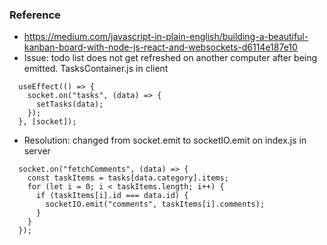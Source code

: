 ### Reference

- https://medium.com/javascript-in-plain-english/building-a-beautiful-kanban-board-with-node-js-react-and-websockets-d6114e187e10
- Issue: todo list does not get refreshed on another computer after being emitted. TasksContainer.js in client

```
  useEffect(() => {
    socket.on("tasks", (data) => {
      setTasks(data);
    });
  }, [socket]);
```

- Resolution: changed from socket.emit to socketIO.emit on index.js in server

```
  socket.on("fetchComments", (data) => {
    const taskItems = tasks[data.category].items;
    for (let i = 0; i < taskItems.length; i++) {
      if (taskItems[i].id === data.id) {
        socketIO.emit("comments", taskItems[i].comments);
      }
    }
  });

```
